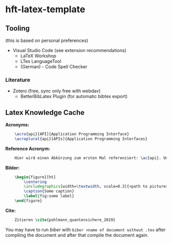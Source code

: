 # hft-latex-template

## Tooling
(this is based on personal preferences)
- Visual Studio Code (see extension recommendations) 
    - LaTeX Workshop
    - LTex LanguageTool 
    - (German) - Code Spell Checker
### Literature
- Zotero (free, sync only free with webdav)
    - BetterBibLatex Plugin (for automatic bibtex export)

## Latex Knowledge Cache
**Acronyms:**
``` latex
    \acro{api}[API]{Application Programming Interface}
    \acroplural{api}[APIs]{Application Programming Interfaces}
``` 

**Reference Acronym:**
```latex
    Hier wird einen Abkürzung zum ersten Mal referenziert: \ac{api}. Und dann zum zweiten Mal: \ac{api}.
```

**Bilder:**
``` latex
    \begin{figure}[ht]
        \centering
        \includegraphics[width=\textwidth, scale=0.3]{<path to picture>.png}
        \caption{Some caption}
        \label{fig:some label}
    \end{figure}
```

**Cite:**
``` latex
    Zitieren \cite{pohlmann_quantensichere_2019}
```

You may have to run *biber* with `biber <name of document without .tex` after compiling the document and after that compile the document again.

